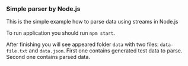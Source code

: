 ### Simple parser by Node.js

This is the simple example how to parse data using streams in Node.js

To run application you should run `npm start`.

After finishing you will see appeared folder `data` with two files: `data-file.txt` and `data.json`. First one contains generated test data to parse. Second one contains parsed data.